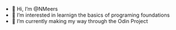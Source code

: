 - 👋 Hi, I’m @NMeers
- 👀 I’m interested in learnign the basics of programing foundations
- 🌱 I’m currently making my way through the Odin Project 


<!---
NMeers/NMeers is a ✨ special ✨ repository because its `README.md` (this file) appears on your GitHub profile.
You can click the Preview link to take a look at your changes.
--->
